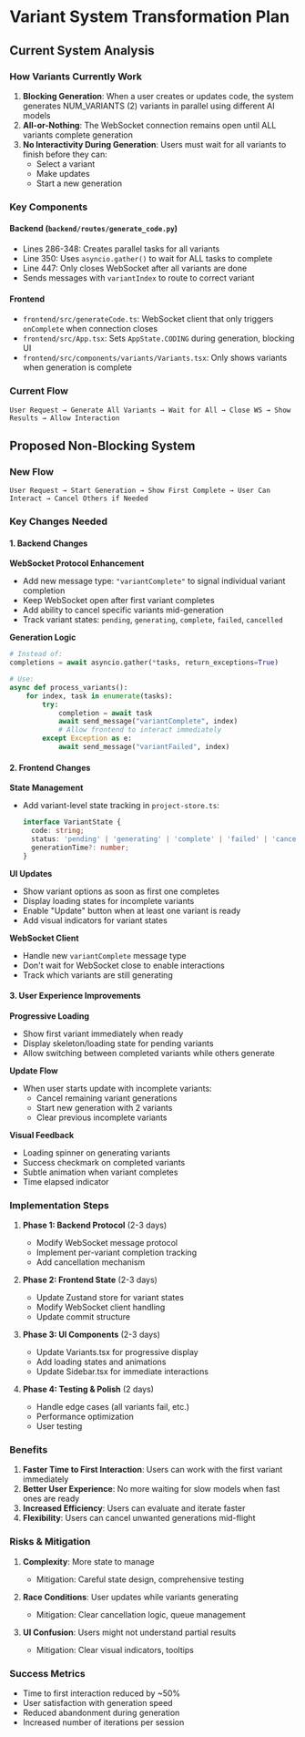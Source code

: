 # Variant System Transformation Plan

## Current System Analysis

### How Variants Currently Work

1. **Blocking Generation**: When a user creates or updates code, the system generates NUM_VARIANTS (2) variants in parallel using different AI models
2. **All-or-Nothing**: The WebSocket connection remains open until ALL variants complete generation
3. **No Interactivity During Generation**: Users must wait for all variants to finish before they can:
   - Select a variant
   - Make updates
   - Start a new generation

### Key Components

#### Backend (`backend/routes/generate_code.py`)
- Lines 286-348: Creates parallel tasks for all variants
- Line 350: Uses `asyncio.gather()` to wait for ALL tasks to complete
- Line 447: Only closes WebSocket after all variants are done
- Sends messages with `variantIndex` to route to correct variant

#### Frontend
- `frontend/src/generateCode.ts`: WebSocket client that only triggers `onComplete` when connection closes
- `frontend/src/App.tsx`: Sets `AppState.CODING` during generation, blocking UI
- `frontend/src/components/variants/Variants.tsx`: Only shows variants when generation is complete

### Current Flow
```
User Request → Generate All Variants → Wait for All → Close WS → Show Results → Allow Interaction
```

## Proposed Non-Blocking System

### New Flow
```
User Request → Start Generation → Show First Complete → User Can Interact → Cancel Others if Needed
```

### Key Changes Needed

#### 1. Backend Changes

**WebSocket Protocol Enhancement**
- Add new message type: `"variantComplete"` to signal individual variant completion
- Keep WebSocket open after first variant completes
- Add ability to cancel specific variants mid-generation
- Track variant states: `pending`, `generating`, `complete`, `failed`, `cancelled`

**Generation Logic**
```python
# Instead of:
completions = await asyncio.gather(*tasks, return_exceptions=True)

# Use:
async def process_variants():
    for index, task in enumerate(tasks):
        try:
            completion = await task
            await send_message("variantComplete", index)
            # Allow frontend to interact immediately
        except Exception as e:
            await send_message("variantFailed", index)
```

#### 2. Frontend Changes

**State Management**
- Add variant-level state tracking in `project-store.ts`:
  ```typescript
  interface VariantState {
    code: string;
    status: 'pending' | 'generating' | 'complete' | 'failed' | 'cancelled';
    generationTime?: number;
  }
  ```

**UI Updates**
- Show variant options as soon as first one completes
- Display loading states for incomplete variants
- Enable "Update" button when at least one variant is ready
- Add visual indicators for variant states

**WebSocket Client**
- Handle new `variantComplete` message type
- Don't wait for WebSocket close to enable interactions
- Track which variants are still generating

#### 3. User Experience Improvements

**Progressive Loading**
- Show first variant immediately when ready
- Display skeleton/loading state for pending variants
- Allow switching between completed variants while others generate

**Update Flow**
- When user starts update with incomplete variants:
  - Cancel remaining variant generations
  - Start new generation with 2 variants
  - Clear previous incomplete variants

**Visual Feedback**
- Loading spinner on generating variants
- Success checkmark on completed variants
- Subtle animation when variant completes
- Time elapsed indicator

### Implementation Steps

1. **Phase 1: Backend Protocol** (2-3 days)
   - Modify WebSocket message protocol
   - Implement per-variant completion tracking
   - Add cancellation mechanism

2. **Phase 2: Frontend State** (2-3 days)
   - Update Zustand store for variant states
   - Modify WebSocket client handling
   - Update commit structure

3. **Phase 3: UI Components** (2-3 days)
   - Update Variants.tsx for progressive display
   - Add loading states and animations
   - Update Sidebar.tsx for immediate interactions

4. **Phase 4: Testing & Polish** (2 days)
   - Handle edge cases (all variants fail, etc.)
   - Performance optimization
   - User testing

### Benefits

1. **Faster Time to First Interaction**: Users can work with the first variant immediately
2. **Better User Experience**: No more waiting for slow models when fast ones are ready
3. **Increased Efficiency**: Users can evaluate and iterate faster
4. **Flexibility**: Users can cancel unwanted generations mid-flight

### Risks & Mitigation

1. **Complexity**: More state to manage
   - Mitigation: Careful state design, comprehensive testing

2. **Race Conditions**: User updates while variants generating
   - Mitigation: Clear cancellation logic, queue management

3. **UI Confusion**: Users might not understand partial results
   - Mitigation: Clear visual indicators, tooltips

### Success Metrics

- Time to first interaction reduced by ~50%
- User satisfaction with generation speed
- Reduced abandonment during generation
- Increased number of iterations per session
